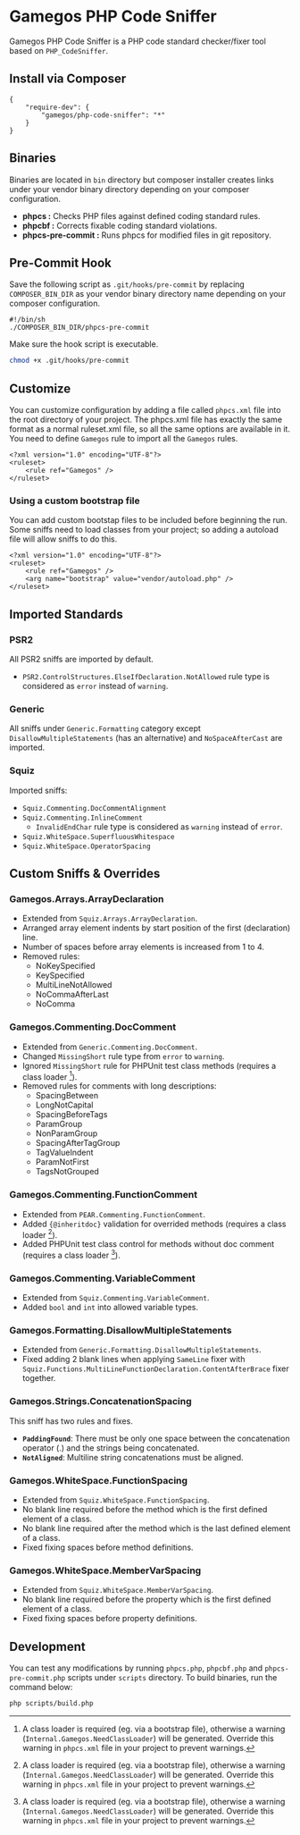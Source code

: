 # Gamegos PHP Code Sniffer

Gamegos PHP Code Sniffer is a PHP code standard checker/fixer tool based on `PHP_CodeSniffer`.

## Install via Composer
```
{
    "require-dev": {
        "gamegos/php-code-sniffer": "*"
    }
}
```

## Binaries
Binaries are located in `bin` directory but composer installer creates links under
your vendor binary directory depending on your composer configuration.

* **phpcs :** Checks PHP files against defined coding standard rules.
* **phpcbf :** Corrects fixable coding standard violations.
* **phpcs-pre-commit :** Runs phpcs for modified files in git repository.

## Pre-Commit Hook
Save the following script as `.git/hooks/pre-commit` by replacing `COMPOSER_BIN_DIR`
as your vendor binary directory name depending on your composer configuration.
```
#!/bin/sh
./COMPOSER_BIN_DIR/phpcs-pre-commit
```
Make sure the hook script is executable.
```bash
chmod +x .git/hooks/pre-commit
```

## Customize
You can customize configuration by adding a file called `phpcs.xml` file into
the root directory of your project. The phpcs.xml file has exactly the same
format as a normal ruleset.xml file, so all the same options are available in
it. You need to define `Gamegos` rule to import all the `Gamegos` rules.
```
<?xml version="1.0" encoding="UTF-8"?>
<ruleset>
    <rule ref="Gamegos" />
</ruleset>
```
### Using a custom bootstrap file
You can add custom bootstap files to be included before beginning the run.
Some sniffs need to load classes from your project; so adding a autoload file
will allow sniffs to do this.
```
<?xml version="1.0" encoding="UTF-8"?>
<ruleset>
    <rule ref="Gamegos" />
    <arg name="bootstrap" value="vendor/autoload.php" />
</ruleset>
```

## Imported Standards

### PSR2
All PSR2 sniffs are imported by default.
* `PSR2.ControlStructures.ElseIfDeclaration.NotAllowed` rule type is considered as `error` instead of `warning`.

### Generic
All sniffs under `Generic.Formatting` category except `DisallowMultipleStatements` (has an alternative) and `NoSpaceAfterCast` are imported.

### Squiz
Imported sniffs:
* `Squiz.Commenting.DocCommentAlignment`
* `Squiz.Commenting.InlineComment`
  * `InvalidEndChar` rule type is considered as `warning` instead of `error`.
* `Squiz.WhiteSpace.SuperfluousWhitespace`
* `Squiz.WhiteSpace.OperatorSpacing`

## Custom Sniffs & Overrides

### Gamegos.Arrays.ArrayDeclaration
* Extended from `Squiz.Arrays.ArrayDeclaration`.
* Arranged array element indents by start position of the first (declaration) line.
* Number of spaces before array elements is increased from 1 to 4.
* Removed rules:
  * NoKeySpecified
  * KeySpecified
  * MultiLineNotAllowed
  * NoCommaAfterLast
  * NoComma

### Gamegos.Commenting.DocComment
* Extended from `Generic.Commenting.DocComment`.
* Changed `MissingShort` rule type from `error` to `warning`.
* Ignored `MissingShort` rule for PHPUnit test class methods (requires a class loader [^1]).
* Removed rules for comments with long descriptions:
  * SpacingBetween
  * LongNotCapital
  * SpacingBeforeTags
  * ParamGroup
  * NonParamGroup
  * SpacingAfterTagGroup
  * TagValueIndent
  * ParamNotFirst
  * TagsNotGrouped

### Gamegos.Commenting.FunctionComment
* Extended from `PEAR.Commenting.FunctionComment`.
* Added `{@inheritdoc}` validation for overrided methods (requires a class loader [^1]).
* Added PHPUnit test class control for methods without doc comment (requires a class loader [^1]).

### Gamegos.Commenting.VariableComment
* Extended from `Squiz.Commenting.VariableComment`.
* Added `bool` and `int` into allowed variable types.

### Gamegos.Formatting.DisallowMultipleStatements
* Extended from `Generic.Formatting.DisallowMultipleStatements`.
* Fixed adding 2 blank lines when applying `SameLine` fixer with `Squiz.Functions.MultiLineFunctionDeclaration.ContentAfterBrace` fixer together.

### Gamegos.Strings.ConcatenationSpacing
This sniff has two rules and fixes.
* **`PaddingFound`**: There must be only one space between the concatenation operator (.) and the strings being concatenated.
* **`NotAligned`**: Multiline string concatenations must be aligned.

### Gamegos.WhiteSpace.FunctionSpacing
* Extended from `Squiz.WhiteSpace.FunctionSpacing`.
* No blank line required before the method which is the first defined element of a class.
* No blank line required after the method which is the last defined element of a class.
* Fixed fixing spaces before method definitions.

### Gamegos.WhiteSpace.MemberVarSpacing
* Extended from `Squiz.WhiteSpace.MemberVarSpacing`.
* No blank line required before the property which is the first defined element of a class.
* Fixed fixing spaces before property definitions.

## Development
You can test any modifications by running `phpcs.php`, `phpcbf.php` and `phpcs-pre-commit.php` scripts under `scripts` directory. To build binaries, run the command below:
```bash
php scripts/build.php
```

[^1]: A class loader is required (eg. via a bootstrap file), otherwise a warning (`Internal.Gamegos.NeedClassLoader`) will be generated. Override this warning in `phpcs.xml` file in your project to prevent warnings.
